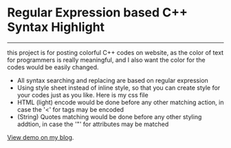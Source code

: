 # Regular Expression based C++ Syntax Highlight
---

 this project is for posting colorful C++ codes on website, as the color of text for programmers is really meaningful, and I also want the color for the codes would be easily changed.
                    
* All syntax searching and replacing are based on regular expression    
* Using style sheet instead of inline style, so that you can create style for your codes just as you like.  Here is my css file    
* HTML (light) encode would be done before any other matching action, in case the '<' for tags may be encoded    
* (String) Quotes matching would be done before any other styling addtion, in case the '"' for attributes may be matched
                        



[View demo on my blog](http://files.cnblogs.com/ider/regex_highlight_for_cpp.xml).